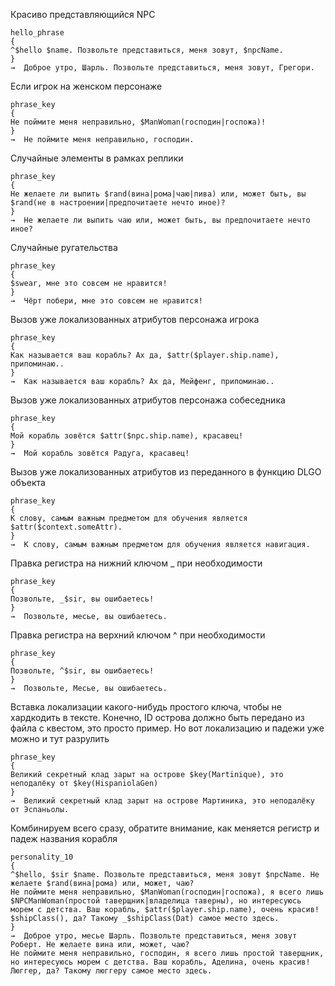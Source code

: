 

Красиво представляющийся NPC
```
hello_phrase
{
^$hello $name. Позвольте представиться, меня зовут, $npcName.
}
→  Доброе утро, Шарль. Позвольте представиться, меня зовут, Грегори.
```

Если игрок на женском персонаже
```
phrase_key
{
Не поймите меня неправильно, $ManWoman(господин|госпожа)!
}
→  Не поймите меня неправильно, господин.
```

Случайные элементы в рамках реплики
```
phrase_key
{
Не желаете ли выпить $rand(вина|рома|чаю|пива) или, может быть, вы $rand(не в настроении|предпочитаете нечто иное)?
}
→  Не желаете ли выпить чаю или, может быть, вы предпочитаете нечто иное?
```

Случайные ругательства
```
phrase_key
{
$swear, мне это совсем не нравится! 
}
→  Чёрт побери, мне это совсем не нравится! 
```

Вызов уже локализованных атрибутов персонажа игрока
```
phrase_key
{
Как называется ваш корабль? Ах да, $attr($player.ship.name), припоминаю..
}
→  Как называется ваш корабль? Ах да, Мейфенг, припоминаю..
```

Вызов уже локализованных атрибутов  персонажа собеседника
```
phrase_key
{
Мой корабль зовётся $attr($npc.ship.name), красавец!
}
→  Мой корабль зовётся Радуга, красавец!
```

Вызов уже локализованных атрибутов из переданного в функцию DLGO объекта
```
phrase_key
{
К слову, самым важным предметом для обучения является $attr($context.someAttr).
}
→  К слову, самым важным предметом для обучения является навигация.
```

Правка регистра на нижний ключом _ при необходимости
```
phrase_key
{
Позвольте, _$sir, вы ошибаетесь!
}
→  Позвольте, месье, вы ошибаетесь.
```

Правка регистра на верхний ключом ^ при необходимости
```
phrase_key
{
Позвольте, ^$sir, вы ошибаетесь!
}
→  Позвольте, Месье, вы ошибаетесь.
```

Вставка локализации какого-нибудь простого ключа, чтобы не хардкодить в тексте. Конечно, ID острова должно быть передано из файла с квестом, это просто пример. Но вот локализацию и падежи уже можно и тут разрулить
```
phrase_key
{
Великий секретный клад зарыт на острове $key(Martinique), это неподалёку от $key(HispaniolaGen)
}
→  Великий секретный клад зарыт на острове Мартиника, это неподалёку от Эспаньолы.
```

Комбинируем всего сразу, обратите внимание, как меняется регистр и падеж названия корабля
```
personality_10
{
^$hello, $sir $name. Позвольте представиться, меня зовут $npcName. Не желаете $rand(вина|рома) или, может, чаю?
Не поймите меня неправильно, $ManWoman(господин|госпожа), я всего лишь $NPCManWoman(простой таверщник|владелица таверны), но интересуюсь морем с детства. Ваш корабль, $attr($player.ship.name), очень красив!
$shipClass(), да? Такому _$shipClass(Dat) самое место здесь.
}
→  Доброе утро, месье Шарль. Позвольте представиться, меня зовут Роберт. Не желаете вина или, может, чаю?
Не поймите меня неправильно, господин, я всего лишь простой таверщник, но интересуюсь морем с детства. Ваш корабль, Аделина, очень красив!
Люггер, да? Такому люггеру самое место здесь.
```
